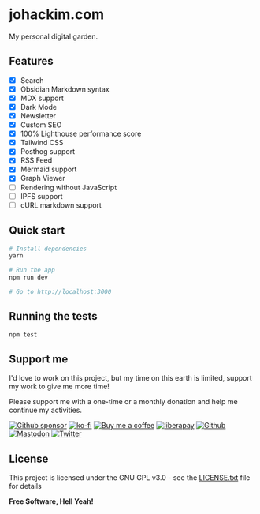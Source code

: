 # johackim.com

My personal digital garden.

## Features

- [x] Search
- [x] Obsidian Markdown syntax
- [x] MDX support
- [x] Dark Mode
- [x] Newsletter
- [x] Custom SEO
- [x] 100% Lighthouse performance score
- [x] Tailwind CSS
- [x] Posthog support
- [x] RSS Feed
- [x] Mermaid support
- [x] Graph Viewer
- [ ] Rendering without JavaScript
- [ ] IPFS support
- [ ] cURL markdown support

## Quick start

```bash
# Install dependencies
yarn

# Run the app
npm run dev

# Go to http://localhost:3000
```

## Running the tests

```bash
npm test
```

## Support me

I'd love to work on this project, but my time on this earth is limited, support my work to give me more time!

Please support me with a one-time or a monthly donation and help me continue my activities.

[![Github sponsor](https://img.shields.io/badge/github-Support%20my%20work-lightgrey?style=social&logo=github)](https://github.com/sponsors/johackim/)
[![ko-fi](https://img.shields.io/badge/ko--fi-Support%20my%20work-lightgrey?style=social&logo=ko-fi)](https://ko-fi.com/johackim)
[![Buy me a coffee](https://img.shields.io/badge/Buy%20me%20a%20coffee-Support%20my%20work-lightgrey?style=social&logo=buy%20me%20a%20coffee&logoColor=%23FFDD00)](https://www.buymeacoffee.com/johackim)
[![liberapay](https://img.shields.io/badge/liberapay-Support%20my%20work-lightgrey?style=social&logo=liberapay&logoColor=%23F6C915)](https://liberapay.com/johackim/donate)
[![Github](https://img.shields.io/github/followers/johackim?label=Follow%20me&style=social)](https://github.com/johackim)
[![Mastodon](https://img.shields.io/mastodon/follow/1631?domain=https%3A%2F%2Fmastodon.ethibox.fr&style=social)](https://mastodon.ethibox.fr/@johackim)
[![Twitter](https://img.shields.io/twitter/follow/_johackim?style=social)](https://twitter.com/_johackim)

## License

This project is licensed under the GNU GPL v3.0 - see the [LICENSE.txt](https://raw.githubusercontent.com/johackim/johackim.com/master/LICENSE.txt) file for details

**Free Software, Hell Yeah!**
